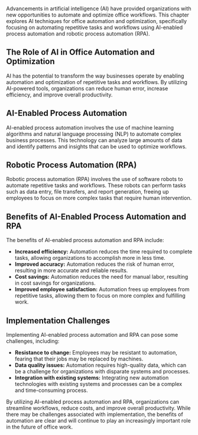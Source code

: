 
Advancements in artificial intelligence (AI) have provided organizations with new opportunities to automate and optimize office workflows. This chapter explores AI techniques for office automation and optimization, specifically focusing on automating repetitive tasks and workflows using AI-enabled process automation and robotic process automation (RPA).

The Role of AI in Office Automation and Optimization
----------------------------------------------------

AI has the potential to transform the way businesses operate by enabling automation and optimization of repetitive tasks and workflows. By utilizing AI-powered tools, organizations can reduce human error, increase efficiency, and improve overall productivity.

AI-Enabled Process Automation
-----------------------------

AI-enabled process automation involves the use of machine learning algorithms and natural language processing (NLP) to automate complex business processes. This technology can analyze large amounts of data and identify patterns and insights that can be used to optimize workflows.

Robotic Process Automation (RPA)
--------------------------------

Robotic process automation (RPA) involves the use of software robots to automate repetitive tasks and workflows. These robots can perform tasks such as data entry, file transfers, and report generation, freeing up employees to focus on more complex tasks that require human intervention.

Benefits of AI-Enabled Process Automation and RPA
-------------------------------------------------

The benefits of AI-enabled process automation and RPA include:

* **Increased efficiency:** Automation reduces the time required to complete tasks, allowing organizations to accomplish more in less time.
* **Improved accuracy:** Automation reduces the risk of human error, resulting in more accurate and reliable results.
* **Cost savings:** Automation reduces the need for manual labor, resulting in cost savings for organizations.
* **Improved employee satisfaction:** Automation frees up employees from repetitive tasks, allowing them to focus on more complex and fulfilling work.

Implementation Challenges
-------------------------

Implementing AI-enabled process automation and RPA can pose some challenges, including:

* **Resistance to change:** Employees may be resistant to automation, fearing that their jobs may be replaced by machines.
* **Data quality issues:** Automation requires high-quality data, which can be a challenge for organizations with disparate systems and processes.
* **Integration with existing systems:** Integrating new automation technologies with existing systems and processes can be a complex and time-consuming process.

By utilizing AI-enabled process automation and RPA, organizations can streamline workflows, reduce costs, and improve overall productivity. While there may be challenges associated with implementation, the benefits of automation are clear and will continue to play an increasingly important role in the future of office work.
